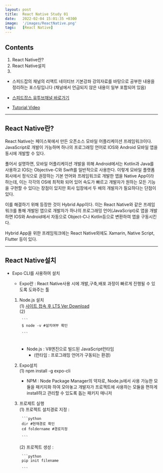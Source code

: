 ```yaml
---
layout: post
title:  React Native Study 01
date:   2022-02-04 15:01:35 +0300
image:  '/images/ReactNative.png'
tags:   [React Native]
---
```


## Contents <br/>
1. React Native란?<br/>
2. React Native설치<br/>
3. 


* 스피드잡의 채널의 리액트 네이티브 기본강좌 강의자료를 바탕으로 공부한 내용을 정리하는 포스팅입니다 (채널에서 언급되지 않은 내용이 일부 포함되어 있음)

* [스피드잡스 유투브채널 바로가기](https://www.youtube.com/channel/UCoIGXCqf2U1dTetloCYF46Q)

* [Tutorial Video](https://www.youtube.com/watch?v=Sr5UOR4llXY&list=PL60Uti4nULBN7EQYmgjksXJXnkufo0m-9)

___

## React Native란?<br/>
React Native는 페이스북에서 만든 오픈소스 모바일 어플리케이션 프레임워크이다. JavaScript로 개발이 가능하며 하나의 프로그래밍 언어로 IOS와 Android 모바일 앱을 동시에 개발할 수 있다.<br/>

풀어서 설명하면, 모바일 어플리케이션 개발을 위해 Android에서는 Kotlin과 Java를 사용하고 IOS는 Objective-C와 Swift를 일반적으로 사용한다. 이렇게 모바일 플랫폼 회사에서 정식으로 권장하는 기본 언어와 프레임워크로 개발한 앱을 Native App이라 하는데, 이는 각각의 OS에 최적화 되어 있어 속도가 빠르고 개발자가 원하는 모든 기능을 구현할 수 있다는 장점이 있지만 회사 입장에서 두 배의 개발자가 필요하다는 단점이 있다. <br/>

이를 해결하기 위해 등장한 것이 Hybrid App이다. 이는 React Native와 같은 프레임워크를 통해 개발된 앱으로 개발자가 하나의 프로그래밍 언어(JavaScript)로 앱을 개발하면 IOS와 Android에서 자동으로 Object-C나 Kotlin등으로 변환하여 앱을 구동시킨다. <br/>

Hybrid App을 위한 프레임워크에는 React Native외에도 Xamarin, Native Script, Flutter 등이 있다.

___

## React Native설치<br/>
- Expo CLI를 사용하여 설치<br/>
    * Expo란 :  React Native사용 시에 개발,구축,배포 과정이 빠르게 진행될 수 있도록 도와주는 툴<br/>

    1. Node.js 설치<br/>
        (1) [사이트 접속 후 LTS Ver Download](https://nodejs.org/en/)<br/>
        (2) 

            ```
            $ node -v #설치여부 확인

            ``` 
        <br/>

        * Node.js : V8엔진으로 빌드된 JavaScript런타임<br/>
            * (런타임 : 프로그래밍 언어가 구동되는 환경)<br/>

    2. Expo설치 <br/>
        (1) npm install -g expo-cli<br/>

        * NPM : Node Package Manager의 약자로, Node.js에서 사용 가능한 모듈을 패키지화 하여 모아놓고 개발자가 프로젝트에 사용하는 모듈을 편하게 install하고 관리할 수 있도록 돕는 패키지 매니저
            
    3. 프로제트 실행<br/>
        (1) 프로젝트 설치경로 지정 : 

            ```python
            dir #현재경로 확인
            cd foldername #경로지정

            ``` 
        (2) 프로젝트 생성 : 
            
            ```python
            pip init filename

            ``` 
        
            
